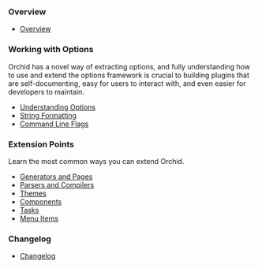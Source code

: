 ---
---

### Overview

* [Overview](overview.md)

### Working with Options

Orchid has a novel way of extracting options, and fully understanding how to use and extend the options framework is 
crucial to building plugins that are self-documenting, easy for users to interact with, and even easier for developers
to maintain. 

* [Understanding Options](options/overview.md)
* [String Formatting](options/string-formatting.md)
* [Command Line Flags](options/flags.md)

### Extension Points

Learn the most common ways you can extend Orchid.

* [Generators and Pages](extend/generators.md)
* [Parsers and Compilers](extend/compilers.md)
* [Themes](extend/themes.md)
* [Components](extend/components.md)
* [Tasks](extend/tasks.md)
* [Menu Items](extend/menus.md)

### Changelog

* [Changelog](changelog.md)